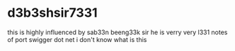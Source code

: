 # d3b3shsir7331
this is highly influenced by sab33n beeng33k sir he is verry very l331
notes of port swigger  dot net i don't know what is this
